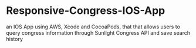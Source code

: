 # Responsive-Congress-IOS-App
an IOS App using AWS, Xcode and CocoaPods, that that allows users to query congress information through Sunlight Congress API and save search history
